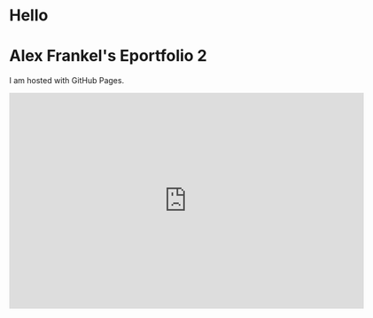 # Hello
<body>
<h1>Alex Frankel's Eportfolio 2</h1>
<p>I am hosted with GitHub Pages.</p>
<iframe width="640" height="390" 
    src="https://www.youtube.com/embed/zYmI5PXftYI" 
    frameborder="0" allowfullscreen></iframe>
</body>
</html>
